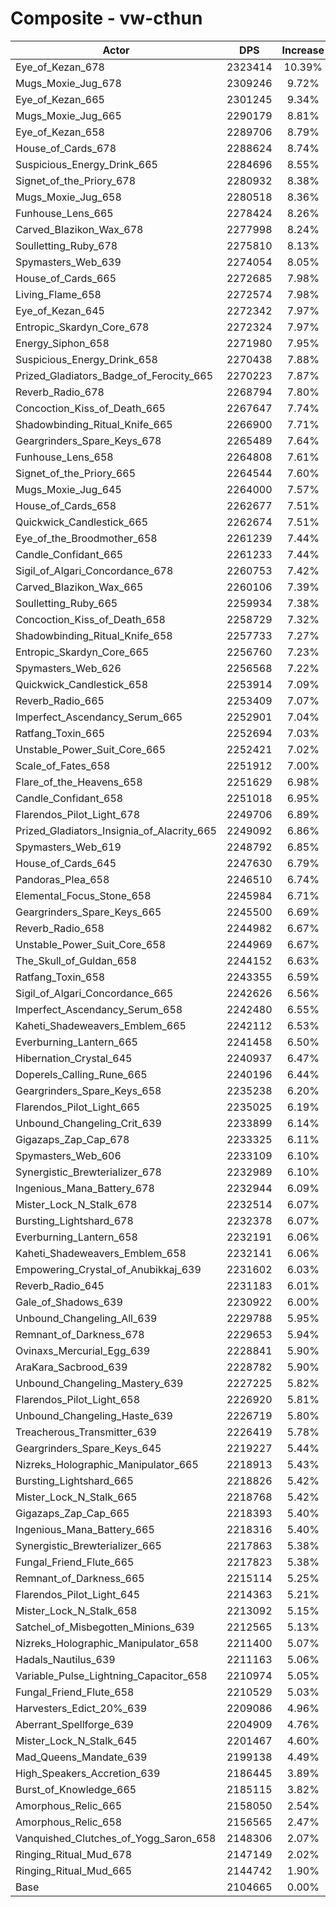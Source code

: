 # Composite - vw-cthun
| Actor | DPS | Increase |
|---|:---:|:---:|
|Eye_of_Kezan_678|2323414|10.39%|
|Mugs_Moxie_Jug_678|2309246|9.72%|
|Eye_of_Kezan_665|2301245|9.34%|
|Mugs_Moxie_Jug_665|2290179|8.81%|
|Eye_of_Kezan_658|2289706|8.79%|
|House_of_Cards_678|2288624|8.74%|
|Suspicious_Energy_Drink_665|2284696|8.55%|
|Signet_of_the_Priory_678|2280932|8.38%|
|Mugs_Moxie_Jug_658|2280518|8.36%|
|Funhouse_Lens_665|2278424|8.26%|
|Carved_Blazikon_Wax_678|2277998|8.24%|
|Soulletting_Ruby_678|2275810|8.13%|
|Spymasters_Web_639|2274054|8.05%|
|House_of_Cards_665|2272685|7.98%|
|Living_Flame_658|2272574|7.98%|
|Eye_of_Kezan_645|2272342|7.97%|
|Entropic_Skardyn_Core_678|2272324|7.97%|
|Energy_Siphon_658|2271980|7.95%|
|Suspicious_Energy_Drink_658|2270438|7.88%|
|Prized_Gladiators_Badge_of_Ferocity_665|2270223|7.87%|
|Reverb_Radio_678|2268794|7.80%|
|Concoction_Kiss_of_Death_665|2267647|7.74%|
|Shadowbinding_Ritual_Knife_665|2266900|7.71%|
|Geargrinders_Spare_Keys_678|2265489|7.64%|
|Funhouse_Lens_658|2264808|7.61%|
|Signet_of_the_Priory_665|2264544|7.60%|
|Mugs_Moxie_Jug_645|2264000|7.57%|
|House_of_Cards_658|2262677|7.51%|
|Quickwick_Candlestick_665|2262674|7.51%|
|Eye_of_the_Broodmother_658|2261239|7.44%|
|Candle_Confidant_665|2261233|7.44%|
|Sigil_of_Algari_Concordance_678|2260753|7.42%|
|Carved_Blazikon_Wax_665|2260106|7.39%|
|Soulletting_Ruby_665|2259934|7.38%|
|Concoction_Kiss_of_Death_658|2258729|7.32%|
|Shadowbinding_Ritual_Knife_658|2257733|7.27%|
|Entropic_Skardyn_Core_665|2256760|7.23%|
|Spymasters_Web_626|2256568|7.22%|
|Quickwick_Candlestick_658|2253914|7.09%|
|Reverb_Radio_665|2253409|7.07%|
|Imperfect_Ascendancy_Serum_665|2252901|7.04%|
|Ratfang_Toxin_665|2252694|7.03%|
|Unstable_Power_Suit_Core_665|2252421|7.02%|
|Scale_of_Fates_658|2251912|7.00%|
|Flare_of_the_Heavens_658|2251629|6.98%|
|Candle_Confidant_658|2251018|6.95%|
|Flarendos_Pilot_Light_678|2249706|6.89%|
|Prized_Gladiators_Insignia_of_Alacrity_665|2249092|6.86%|
|Spymasters_Web_619|2248792|6.85%|
|House_of_Cards_645|2247630|6.79%|
|Pandoras_Plea_658|2246510|6.74%|
|Elemental_Focus_Stone_658|2245984|6.71%|
|Geargrinders_Spare_Keys_665|2245500|6.69%|
|Reverb_Radio_658|2244982|6.67%|
|Unstable_Power_Suit_Core_658|2244969|6.67%|
|The_Skull_of_Guldan_658|2244152|6.63%|
|Ratfang_Toxin_658|2243355|6.59%|
|Sigil_of_Algari_Concordance_665|2242626|6.56%|
|Imperfect_Ascendancy_Serum_658|2242480|6.55%|
|Kaheti_Shadeweavers_Emblem_665|2242112|6.53%|
|Everburning_Lantern_665|2241458|6.50%|
|Hibernation_Crystal_645|2240937|6.47%|
|Doperels_Calling_Rune_665|2240196|6.44%|
|Geargrinders_Spare_Keys_658|2235238|6.20%|
|Flarendos_Pilot_Light_665|2235025|6.19%|
|Unbound_Changeling_Crit_639|2233899|6.14%|
|Gigazaps_Zap_Cap_678|2233325|6.11%|
|Spymasters_Web_606|2233109|6.10%|
|Synergistic_Brewterializer_678|2232989|6.10%|
|Ingenious_Mana_Battery_678|2232944|6.09%|
|Mister_Lock_N_Stalk_678|2232514|6.07%|
|Bursting_Lightshard_678|2232378|6.07%|
|Everburning_Lantern_658|2232191|6.06%|
|Kaheti_Shadeweavers_Emblem_658|2232141|6.06%|
|Empowering_Crystal_of_Anubikkaj_639|2231602|6.03%|
|Reverb_Radio_645|2231183|6.01%|
|Gale_of_Shadows_639|2230922|6.00%|
|Unbound_Changeling_All_639|2229788|5.95%|
|Remnant_of_Darkness_678|2229653|5.94%|
|Ovinaxs_Mercurial_Egg_639|2228841|5.90%|
|AraKara_Sacbrood_639|2228782|5.90%|
|Unbound_Changeling_Mastery_639|2227225|5.82%|
|Flarendos_Pilot_Light_658|2226920|5.81%|
|Unbound_Changeling_Haste_639|2226719|5.80%|
|Treacherous_Transmitter_639|2226419|5.78%|
|Geargrinders_Spare_Keys_645|2219227|5.44%|
|Nizreks_Holographic_Manipulator_665|2218913|5.43%|
|Bursting_Lightshard_665|2218826|5.42%|
|Mister_Lock_N_Stalk_665|2218768|5.42%|
|Gigazaps_Zap_Cap_665|2218393|5.40%|
|Ingenious_Mana_Battery_665|2218316|5.40%|
|Synergistic_Brewterializer_665|2217863|5.38%|
|Fungal_Friend_Flute_665|2217823|5.38%|
|Remnant_of_Darkness_665|2215114|5.25%|
|Flarendos_Pilot_Light_645|2214363|5.21%|
|Mister_Lock_N_Stalk_658|2213092|5.15%|
|Satchel_of_Misbegotten_Minions_639|2212565|5.13%|
|Nizreks_Holographic_Manipulator_658|2211400|5.07%|
|Hadals_Nautilus_639|2211163|5.06%|
|Variable_Pulse_Lightning_Capacitor_658|2210974|5.05%|
|Fungal_Friend_Flute_658|2210529|5.03%|
|Harvesters_Edict_20%_639|2209086|4.96%|
|Aberrant_Spellforge_639|2204909|4.76%|
|Mister_Lock_N_Stalk_645|2201467|4.60%|
|Mad_Queens_Mandate_639|2199138|4.49%|
|High_Speakers_Accretion_639|2186445|3.89%|
|Burst_of_Knowledge_665|2185115|3.82%|
|Amorphous_Relic_665|2158050|2.54%|
|Amorphous_Relic_658|2156565|2.47%|
|Vanquished_Clutches_of_Yogg_Saron_658|2148306|2.07%|
|Ringing_Ritual_Mud_678|2147149|2.02%|
|Ringing_Ritual_Mud_665|2144742|1.90%|
|Base|2104665|0.00%|
